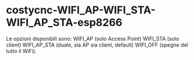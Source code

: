 # costycnc-WIFI_AP-WIFI_STA-WIFI_AP_STA-esp8266

Le opzioni disponibili sono:
WIFI_AP (solo Access Point)
WIFI_STA  (solo client)
WIFI_AP_STA (duale, sia AP sia client, default)
WIFI_OFF (spegne del tutto il WiFi).

 
